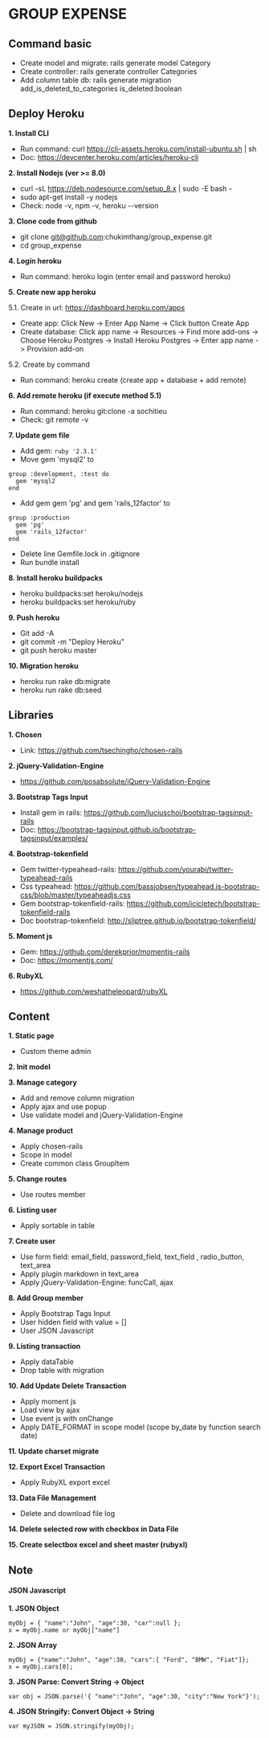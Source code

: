 # GROUP EXPENSE

## Command basic
- Create model and migrate: rails generate model Category
- Create controller: rails generate controller Categories
- Add column table db: rails generate migration add_is_deleted_to_categories is_deleted:boolean

## Deploy Heroku
**1. Install CLI**
- Run command: curl https://cli-assets.heroku.com/install-ubuntu.sh | sh
- Doc: https://devcenter.heroku.com/articles/heroku-cli

**2. Install Nodejs (ver >= 8.0)**
- curl -sL https://deb.nodesource.com/setup_8.x | sudo -E bash -
- sudo apt-get install -y nodejs
- Check: node -v, npm -v, heroku --version

**3. Clone code from github**
- git clone git@github.com:chukimthang/group_expense.git
- cd group_expense

**4. Login heroku**
- Run command: heroku login (enter email and password heroku)

**5. Create new app heroku**

5.1. Create in url: https://dashboard.heroku.com/apps
- Create app: Click New -> Enter App Name -> Click button Create App
- Create database: Click app name -> Resources -> Find more add-ons -> Choose Heroku Postgres -> 
  Install Heroku Postgres -> Enter app name -> Provision add-on
  
5.2. Create by command
- Run command: heroku create (create app + database + add remote)

**6. Add remote heroku (if execute method 5.1)**
- Run command: heroku git:clone -a sochitieu
- Check: git remote -v

**7. Update gem file**
- Add gem: `ruby '2.3.1'`
- Move gem 'mysql2' to
```
group :development, :test do
  gem 'mysql2 
end
```
- Add gem gem 'pg' and gem 'rails_12factor' to
```
group :production
  gem 'pg'
  gem 'rails_12factor'  
end
```
- Delete line Gemfile.lock in .gitignore
- Run bundle install

**8. Install heroku buildpacks**
- heroku buildpacks:set heroku/nodejs
- heroku buildpacks:set heroku/ruby

**9. Push heroku**
- Git add -A
- git commit -m "Deploy Heroku"
- git push heroku master

**10. Migration heroku**
- heroku run rake db:migrate
- heroku run rake db:seed

## Libraries
**1. Chosen**
- Link: https://github.com/tsechingho/chosen-rails

**2. jQuery-Validation-Engine**
- https://github.com/posabsolute/jQuery-Validation-Engine

**3. Bootstrap Tags Input**
- Install gem in rails: https://github.com/luciuschoi/bootstrap-tagsinput-rails
- Doc: https://bootstrap-tagsinput.github.io/bootstrap-tagsinput/examples/

**4. Bootstrap-tokenfield**
- Gem twitter-typeahead-rails: https://github.com/yourabi/twitter-typeahead-rails
- Css typeahead: https://github.com/bassjobsen/typeahead.js-bootstrap-css/blob/master/typeaheadjs.css
- Gem bootstrap-tokenfield-rails: https://github.com/icicletech/bootstrap-tokenfield-rails
- Doc bootstrap-tokenfield: http://sliptree.github.io/bootstrap-tokenfield/

**5. Moment js**
- Gem: https://github.com/derekprior/momentjs-rails
- Doc: https://momentjs.com/

**6. RubyXL**
- https://github.com/weshatheleopard/rubyXL

## Content
**1. Static page**
- Custom theme admin

**2. Init model**

**3. Manage category**
- Add and remove column migration
- Apply ajax and use popup
- Use validate model and jQuery-Validation-Engine

**4. Manage product**
- Apply chosen-rails
- Scope in model
- Create common class GroupItem

**5. Change routes**
- Use routes member

**6. Listing user**
- Apply sortable in table

**7. Create user**
- Use form field: email_field, password_field, text_field , radio_button, text_area
- Apply plugin markdown in text_area
- Apply jQuery-Validation-Engine: funcCall, ajax

**8. Add Group member**
- Apply Bootstrap Tags Input
- User hidden field with value = []
- User JSON Javascript

**9. Listing transaction**
- Apply dataTable
- Drop table with migration

**10. Add Update Delete Transaction**
- Apply moment js
- Load view by ajax
- Use event js with onChange
- Apply DATE_FORMAT in scope model (scope by_date by function search date)

**11. Update charset migrate**

**12. Export Excel Transaction**
- Apply RubyXL export excel

**13. Data File Management**
- Delete and download file log

**14. Delete selected row with checkbox in Data File**

**15. Create selectbox excel and sheet master (rubyxl)**

## Note
#### JSON Javascript
**1. JSON Object**
```
myObj = { "name":"John", "age":30, "car":null }; 
x = myObj.name or myObj["name"]
```

**2. JSON Array**
```
myObj = {"name":"John", "age":30, "cars":[ "Ford", "BMW", "Fiat"]}; 
x = myObj.cars[0];
```

**3. JSON Parse: Convert String -> Object**

```var obj = JSON.parse('{ "name":"John", "age":30, "city":"New York"}');```

**4. JSON Stringify: Convert Object -> String**

```var myJSON = JSON.stringify(myObj);```
